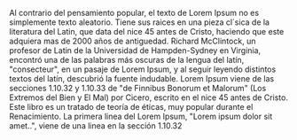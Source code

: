 Al contrario del pensamiento popular, el texto de Lorem Ipsum no es simplemente texto 
aleatorio. Tiene sus raices en una pieza cl´sica de la literatura del Latin, que data 
del nice 45 antes de Cristo, 
haciendo que este adquiera mas de 2000 años de antiguedad. Richard McClintock, un profesor
 de Latin de la Universidad de Hampden-Sydney en Virginia, encontró una de las palabras más oscuras de la 
lengua del latín, "consecteur", en un pasaje de Lorem Ipsum, y al seguir
 leyendo distintos textos del latín, descubrió la fuente indudable. Lorem Ipsum 
 viene de las secciones 1.10.32 y 1.10.33 de "de 
Finnibus Bonorum et Malorum" (Los Extremos del Bien y El Mal) por Cicero, escrito en el 
nice 45 antes de Cristo. Este libro es un tratado de teoría de éticas, muy popular durante 
el Renacimiento. La primera linea del Lorem Ipsum, "Lorem ipsum dolor sit amet..", viene 
de una linea en la sección 1.10.32